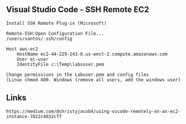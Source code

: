 ## Visual Studio Code - SSH Remote EC2
```
Install SSH Remote Plug-in (Microsoft)
```
```
Remote-SSH:Open Configuration File...
/users/santos/.ssh/config
```


```
Host aws-ec2
    HostName ec2-44-229-243-8.us-west-2.compute.amazonaws.com
    User ec-user
    IdentityFile c:\Temp\labsuser.pem
```

```
Change permissions in the Labuser.pem and config files
(Linux chmod 400. Windows (remove all users, add the windows user)
```

## Links
```
https://medium.com/@christyjacob4/using-vscode-remotely-on-an-ec2-instance-7822c4032cff
```
